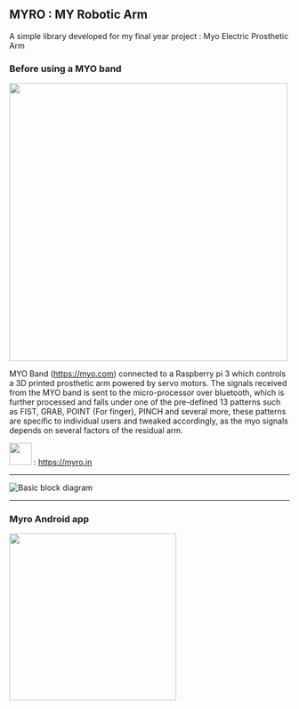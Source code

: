 ## MYRO : MY Robotic Arm

A simple library developed for my final year project : Myo Electric Prosthetic Arm

### Before using a MYO band
<img src="https://pyblog.xyz/wp-content/uploads/2020/09/three-copy.png" width="500"/>

MYO Band (https://myo.com) connected to a Raspberry pi 3 which controls a 3D printed prosthetic arm powered by servo motors.
The signals received from the MYO band is sent to the micro-processor over bluetooth, which is further processed and falls under one of the pre-defined 13 patterns such as FIST, GRAB, POINT (For finger), PINCH and several more, these patterns are specific to individual users and tweaked accordingly, as the myo signals depends on several factors of the residual arm.

<img src="https://pyblog.xyz/wp-content/uploads/2020/09/Myro_Final.png" width="40" > : https://myro.in

- - -
![Basic block diagram](https://pyblog.xyz/wp-content/uploads/2020/02/Block-Diagram.png?raw=true)

- - -
### Myro Android app
<img src="https://pyblog.xyz/wp-content/uploads/2020/09/myro-app.png?raw=true" width="300"/>

